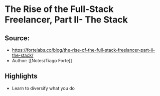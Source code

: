 # The Rise of the Full-Stack Freelancer, Part II- The Stack

## Source: 
- https://fortelabs.co/blog/the-rise-of-the-full-stack-freelancer-part-ii-the-stack/
- Author: [[Notes/Tiago Forte]]

## Highlights
- Learn to diversify what you do